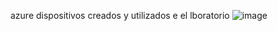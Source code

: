    a z u r e 
dispositivos creados y utilizados e el lboratorio
![image](https://github.com/user-attachments/assets/e5572feb-b426-4e62-9a35-828b87aad228)

 
 

